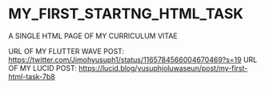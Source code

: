 # MY_FIRST_STARTNG_HTML_TASK
A SINGLE HTML PAGE OF MY CURRICULUM VITAE

URL OF MY FLUTTER WAVE POST: https://twitter.com/Jimohyusuph1/status/1165784566004670469?s=19
URL OF MY LUCID POST: https://lucid.blog/yusuphjoluwaseun/post/my-first-html-task-7b8

